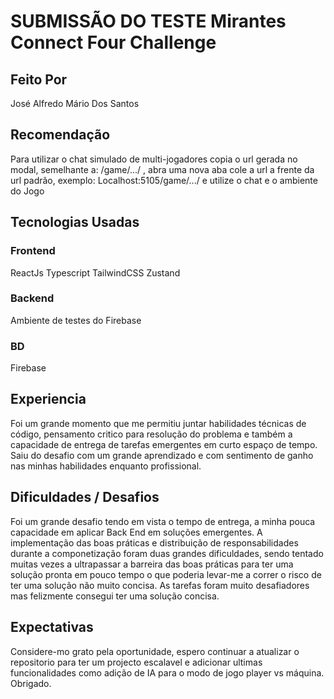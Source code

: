 # SUBMISSÃO DO TESTE Mirantes Connect Four Challenge
## Feito Por 
José Alfredo Mário Dos Santos

## Recomendação

Para utilizar o chat simulado de multi-jogadores copia o url gerada no modal, semelhante a: /game/.../ , abra uma nova aba cole a url a frente da url padrão, exemplo: Localhost:5105/game/.../ e utilize o chat e o ambiente do Jogo

## Tecnologias Usadas
### Frontend
ReactJs
Typescript
TailwindCSS
Zustand 

### Backend
Ambiente de testes do Firebase

### BD
Firebase

## Experiencia
Foi um grande momento que me permitiu juntar habilidades técnicas de código, pensamento critico para resolução do problema e também a capacidade de entrega de tarefas emergentes em curto espaço de tempo.
Saiu do desafio com um grande aprendizado e com sentimento de ganho nas minhas habilidades enquanto profissional.

## Dificuldades / Desafios
Foi um grande desafio tendo em vista o tempo de entrega, a minha pouca capacidade em aplicar Back End em soluções emergentes.
A implementação das boas práticas e distribuição de responsabilidades durante a componetização foram duas grandes dificuldades, sendo tentado muitas vezes a ultrapassar a barreira das boas práticas para ter uma solução pronta em pouco tempo o que poderia levar-me a correr o risco de ter uma solução não muito concisa. As tarefas foram muito desafiadores mas felizmente consegui ter uma solução concisa.

## Expectativas
Considere-mo grato pela oportunidade, espero continuar a atualizar o repositorio para ter um projecto escalavel e adicionar ultimas funcionalidades como adição de IA para o modo de jogo player vs máquina.
Obrigado. 

